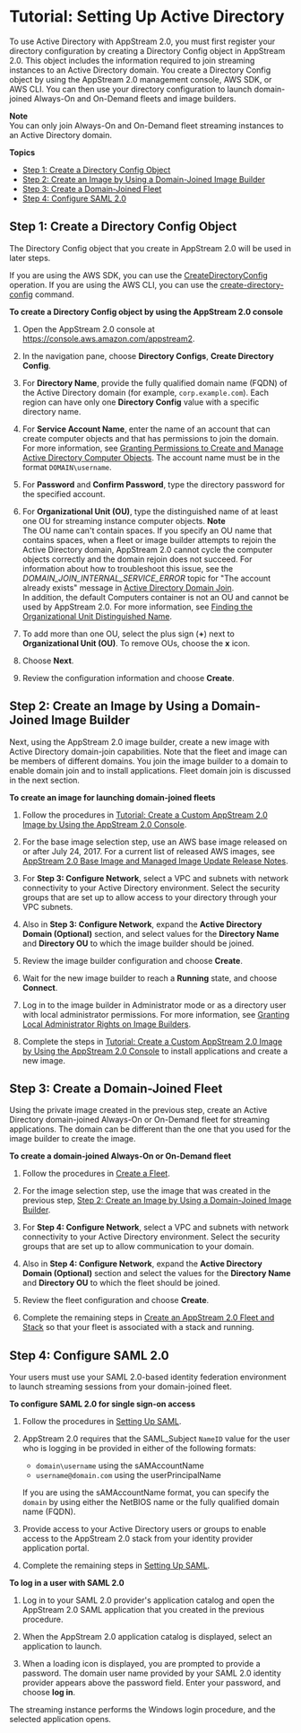 # Tutorial: Setting Up Active Directory<a name="active-directory-directory-setup"></a>

To use Active Directory with AppStream 2\.0, you must first register your directory configuration by creating a Directory Config object in AppStream 2\.0\. This object includes the information required to join streaming instances to an Active Directory domain\. You create a Directory Config object by using the AppStream 2\.0 management console, AWS SDK, or AWS CLI\. You can then use your directory configuration to launch domain\-joined Always\-On and On\-Demand fleets and image builders\. 

**Note**  
You can only join Always\-On and On\-Demand fleet streaming instances to an Active Directory domain\.

**Topics**
+ [Step 1: Create a Directory Config Object](#active-directory-setup-config)
+ [Step 2: Create an Image by Using a Domain\-Joined Image Builder](#active-directory-setup-image-builder)
+ [Step 3: Create a Domain\-Joined Fleet](#active-directory-setup-fleet)
+ [Step 4: Configure SAML 2\.0](#active-directory-setup-saml)

## Step 1: Create a Directory Config Object<a name="active-directory-setup-config"></a>

The Directory Config object that you create in AppStream 2\.0 will be used in later steps\.

If you are using the AWS SDK, you can use the [CreateDirectoryConfig](https://docs.aws.amazon.com/appstream2/latest/APIReference/API_CreateDirectoryConfig.html) operation\. If you are using the AWS CLI, you can use the [create\-directory\-config](https://docs.aws.amazon.com/cli/latest/reference/appstream/create-directory-config.html) command\.

**To create a Directory Config object by using the AppStream 2\.0 console**

1. Open the AppStream 2\.0 console at [https://console\.aws\.amazon\.com/appstream2](https://console.aws.amazon.com/appstream2)\.

1. In the navigation pane, choose **Directory Configs**, **Create Directory Config**\.

1. For **Directory Name**, provide the fully qualified domain name \(FQDN\) of the Active Directory domain \(for example, `corp.example.com`\)\. Each region can have only one **Directory Config** value with a specific directory name\.

1. For **Service Account Name**, enter the name of an account that can create computer objects and that has permissions to join the domain\. For more information, see [Granting Permissions to Create and Manage Active Directory Computer Objects](active-directory-admin.md#active-directory-permissions)\. The account name must be in the format `DOMAIN\username`\.

1. For **Password** and **Confirm Password**, type the directory password for the specified account\.

1. For **Organizational Unit \(OU\)**, type the distinguished name of at least one OU for streaming instance computer objects\. 
**Note**  
The OU name can't contain spaces\. If you specify an OU name that contains spaces, when a fleet or image builder attempts to rejoin the Active Directory domain, AppStream 2\.0 cannot cycle the computer objects correctly and the domain rejoin does not succeed\. For information about how to troubleshoot this issue, see the *DOMAIN\_JOIN\_INTERNAL\_SERVICE\_ERROR* topic for "The account already exists" message in [Active Directory Domain Join](troubleshooting-notification-codes.md#troubleshooting-notification-codes-ad)\.  
In addition, the default Computers container is not an OU and cannot be used by AppStream 2\.0\. For more information, see [Finding the Organizational Unit Distinguished Name](active-directory-admin.md#active-directory-oudn)\.

1. To add more than one OU, select the plus sign \(**\+**\) next to **Organizational Unit \(OU\)**\. To remove OUs, choose the **x** icon\.

1. Choose **Next**\.

1. Review the configuration information and choose **Create**\.

## Step 2: Create an Image by Using a Domain\-Joined Image Builder<a name="active-directory-setup-image-builder"></a>

Next, using the AppStream 2\.0 image builder, create a new image with Active Directory domain\-join capabilities\. Note that the fleet and image can be members of different domains\. You join the image builder to a domain to enable domain join and to install applications\. Fleet domain join is discussed in the next section\.

**To create an image for launching domain\-joined fleets**

1. Follow the procedures in [Tutorial: Create a Custom AppStream 2\.0 Image by Using the AppStream 2\.0 Console](tutorial-image-builder.md)\.

1. For the base image selection step, use an AWS base image released on or after July 24, 2017\. For a current list of released AWS images, see [AppStream 2\.0 Base Image and Managed Image Update Release Notes](base-image-version-history.md)\.

1. For **Step 3: Configure Network**, select a VPC and subnets with network connectivity to your Active Directory environment\. Select the security groups that are set up to allow access to your directory through your VPC subnets\.

1. Also in **Step 3: Configure Network**, expand the **Active Directory Domain \(Optional\)** section, and select values for the **Directory Name** and **Directory OU** to which the image builder should be joined\.

1. Review the image builder configuration and choose **Create**\.

1. Wait for the new image builder to reach a **Running** state, and choose **Connect**\.

1. Log in to the image builder in Administrator mode or as a directory user with local administrator permissions\. For more information, see [Granting Local Administrator Rights on Image Builders](active-directory-admin.md#active-directory-image-builder-local-admin)\.

1. Complete the steps in [Tutorial: Create a Custom AppStream 2\.0 Image by Using the AppStream 2\.0 Console](tutorial-image-builder.md) to install applications and create a new image\.

## Step 3: Create a Domain\-Joined Fleet<a name="active-directory-setup-fleet"></a>

Using the private image created in the previous step, create an Active Directory domain\-joined Always\-On or On\-Demand fleet for streaming applications\. The domain can be different than the one that you used for the image builder to create the image\.

**To create a domain\-joined Always\-On or On\-Demand fleet**

1. Follow the procedures in [Create a Fleet](set-up-stacks-fleets.md#set-up-stacks-fleets-create)\.

1. For the image selection step, use the image that was created in the previous step, [Step 2: Create an Image by Using a Domain\-Joined Image Builder](#active-directory-setup-image-builder)\.

1. For **Step 4: Configure Network**, select a VPC and subnets with network connectivity to your Active Directory environment\. Select the security groups that are set up to allow communication to your domain\.

1. Also in **Step 4: Configure Network**, expand the **Active Directory Domain \(Optional\)** section and select the values for the **Directory Name** and **Directory OU** to which the fleet should be joined\.

1. Review the fleet configuration and choose **Create**\.

1. Complete the remaining steps in [Create an AppStream 2\.0 Fleet and Stack](set-up-stacks-fleets.md) so that your fleet is associated with a stack and running\.

## Step 4: Configure SAML 2\.0<a name="active-directory-setup-saml"></a>

Your users must use your SAML 2\.0\-based identity federation environment to launch streaming sessions from your domain\-joined fleet\.

**To configure SAML 2\.0 for single sign\-on access**

1. Follow the procedures in [Setting Up SAML](external-identity-providers-setting-up-saml.md)\.

1. AppStream 2\.0 requires that the SAML\_Subject `NameID` value for the user who is logging in be provided in either of the following formats:
   + `domain\username` using the sAMAccountName
   + `username@domain.com` using the userPrincipalName

   If you are using the sAMAccountName format, you can specify the `domain` by using either the NetBIOS name or the fully qualified domain name \(FQDN\)\.

1. Provide access to your Active Directory users or groups to enable access to the AppStream 2\.0 stack from your identity provider application portal\.

1. Complete the remaining steps in [Setting Up SAML](external-identity-providers-setting-up-saml.md)\.

**To log in a user with SAML 2\.0**

1. Log in to your SAML 2\.0 provider's application catalog and open the AppStream 2\.0 SAML application that you created in the previous procedure\.

1. When the AppStream 2\.0 application catalog is displayed, select an application to launch\.

1. When a loading icon is displayed, you are prompted to provide a password\. The domain user name provided by your SAML 2\.0 identity provider appears above the password field\. Enter your password, and choose **log in**\.

The streaming instance performs the Windows login procedure, and the selected application opens\.